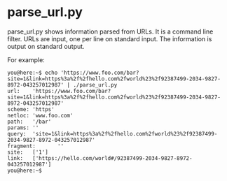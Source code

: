 parse_url.py
============

parse_url.py shows information parsed from URLs.
It is a command line filter.
URLs are input, one per line on standard input.
The information is output on standard output.

For example:

    you@here:~$ echo 'https://www.foo.com/bar?site=1&link=https%3a%2f%2fhello.com%2fworld%23%2f92387499-2034-9827-8972-043257012987' | ./parse_url.py
    url:    'https://www.foo.com/bar?site=1&link=https%3a%2f%2fhello.com%2fworld%23%2f92387499-2034-9827-8972-043257012987'
    scheme: 'https'
    netloc: 'www.foo.com'
    path:   '/bar'
    params: ''
    query:  'site=1&link=https%3a%2f%2fhello.com%2fworld%23%2f92387499-2034-9827-8972-043257012987'
    fragment:       ''
    site:   ['1']
    link:   ['https://hello.com/world#/92387499-2034-9827-8972-043257012987']
    you@here:~$
